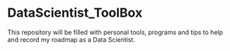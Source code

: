 # DataScientist_ToolBox
This repository will be filled with personal tools, programs and tips to help and record my roadmap as a Data Scientist.
